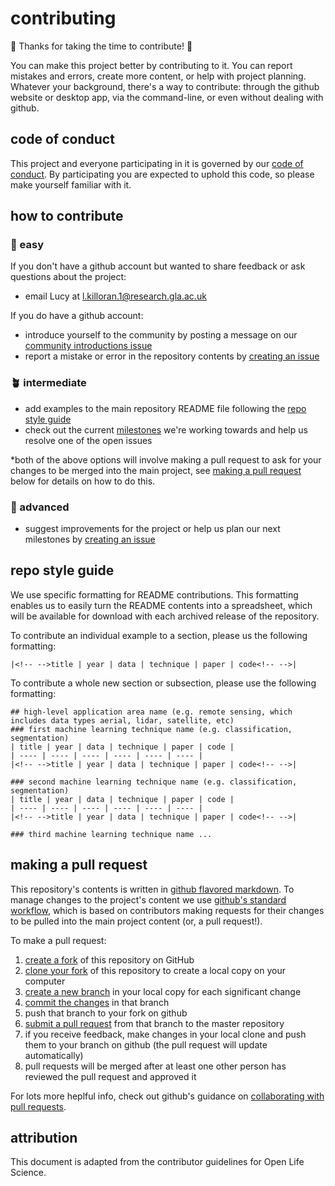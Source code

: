 # contributing
:tada: Thanks for taking the time to contribute! :tada:

You can make this project better by contributing to it. You can report mistakes and errors, create more content, or help with project planning. Whatever your background, there's a way to contribute: through the github website or desktop app, via the command-line, or even without
dealing with github.

## code of conduct
This project and everyone participating in it is governed by our [code of conduct](CODE_OF_CONDUCT.md). By participating you are expected to uphold this code, so please make yourself familiar with it.

## how to contribute

### 🌱 easy
If you don't have a github account but wanted to share feedback or ask questions about the project:
* email Lucy at l.killoran.1@research.gla.ac.uk

If you do have a github account:
* introduce yourself to the community by posting a message on our [community introductions issue](https://github.com/lakillo/archaeology-machine-learning/issues/7)
* report a mistake or error in the repository contents by [creating an issue](https://github.com/lakillo/archaeology-machine-learning/issues/new)

### 🪴 intermediate
* add examples to the main repository README file following the [repo style guide](https://github.com/lakillo/archaeology-machine-learning/blob/main/CONTRIBUTING.md#repo-style-guide)
* check out the current [milestones](https://github.com/lakillo/archaeology-machine-learning/milestones) we're working towards and help us resolve one of the open issues

*both of the above options will involve making a pull request to ask for your changes to be merged into the main project, see [making a pull request](https://github.com/lakillo/archaeology-machine-learning/blob/main/CONTRIBUTING.md#making-a-pull-request) below for details on how to do this.

### 🌴 advanced
* suggest improvements for the project or help us plan our next milestones by [creating an issue](https://github.com/lakillo/archaeology-machine-learning/issues/new)

## repo style guide
We use specific formatting for README contributions. This formatting enables us to easily turn the README contents into a spreadsheet, which will be available for download with each archived release of the repository.

To contribute an individual example to a section, please us the following formatting:

```
|<!-- -->title | year | data | technique | paper | code<!-- -->|
```

To contribute a whole new section or subsection, please use the following formatting:

```
## high-level application area name (e.g. remote sensing, which includes data types aerial, lidar, satellite, etc)
### first machine learning technique name (e.g. classification, segmentation)
| title | year | data | technique | paper | code |
| ---- | ---- | ---- | ---- | ---- | ---- |
|<!-- -->title | year | data | technique | paper | code<!-- -->|

### second machine learning technique name (e.g. classification, segmentation)
| title | year | data | technique | paper | code |
| ---- | ---- | ---- | ---- | ---- | ---- |
|<!-- -->title | year | data | technique | paper | code<!-- -->|

### third machine learning technique name ...
```

## making a pull request
This repository's contents is written in [github flavored markdown](https://guides.github.com/features/mastering-markdown/). To manage changes to the project's content we use [github's standard workflow](https://guides.github.com/introduction/flow/), which is based on contributors making requests for their changes to be pulled into the main project content (or, a pull request!).

To make a pull request:
1. [create a fork](https://docs.github.com/en/get-started/quickstart/fork-a-repo) of this
   repository on GitHub
2. [clone your fork](https://docs.github.com/en/get-started/quickstart/fork-a-repo#cloning-your-forked-repository) of this repository to create a local copy on your computer
3. [create a new branch](https://docs.github.com/en/pull-requests/collaborating-with-pull-requests/proposing-changes-to-your-work-with-pull-requests/creating-and-deleting-branches-within-your-repository) in your local copy for each significant change
4. [commit the changes](https://docs.github.com/en/pull-requests/committing-changes-to-your-project/creating-and-editing-commits/about-commits) in that branch
5. push that branch to your fork on github
6. [submit a pull request](https://docs.github.com/en/pull-requests/collaborating-with-pull-requests/proposing-changes-to-your-work-with-pull-requests/about-pull-requests) from that branch to the master repository
7. if you receive feedback, make changes in your local clone and push them to your branch on github (the pull request will update automatically)
8. pull requests will be merged  after at least one other person has reviewed the pull request and approved it

For lots more heplful info, check out github's guidance on [collaborating with pull requests](https://docs.github.com/en/pull-requests/collaborating-with-pull-requests).

## attribution
This document is adapted from the contributor guidelines for Open Life Science.
